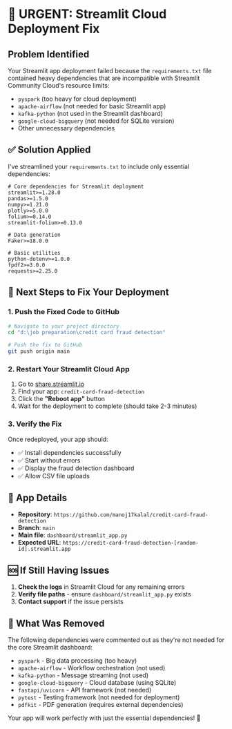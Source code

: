 # 🚨 URGENT: Streamlit Cloud Deployment Fix

## Problem Identified
Your Streamlit app deployment failed because the `requirements.txt` file contained heavy dependencies that are incompatible with Streamlit Community Cloud's resource limits:

- `pyspark` (too heavy for cloud deployment)
- `apache-airflow` (not needed for basic Streamlit app)
- `kafka-python` (not used in the Streamlit dashboard)
- `google-cloud-bigquery` (not needed for SQLite version)
- Other unnecessary dependencies

## ✅ Solution Applied
I've streamlined your `requirements.txt` to include only essential dependencies:

```
# Core dependencies for Streamlit deployment
streamlit>=1.28.0
pandas>=1.5.0
numpy>=1.21.0
plotly>=5.0.0
folium>=0.14.0
streamlit-folium>=0.13.0

# Data generation
Faker>=18.0.0

# Basic utilities
python-dotenv>=1.0.0
fpdf2>=3.0.0
requests>=2.25.0
```

## 🔄 Next Steps to Fix Your Deployment

### 1. Push the Fixed Code to GitHub
```bash
# Navigate to your project directory
cd "d:\job preparation\credit card fraud detection"

# Push the fix to GitHub
git push origin main
```

### 2. Restart Your Streamlit Cloud App
1. Go to [share.streamlit.io](https://share.streamlit.io)
2. Find your app: `credit-card-fraud-detection`
3. Click the **"Reboot app"** button
4. Wait for the deployment to complete (should take 2-3 minutes)

### 3. Verify the Fix
Once redeployed, your app should:
- ✅ Install dependencies successfully
- ✅ Start without errors
- ✅ Display the fraud detection dashboard
- ✅ Allow CSV file uploads

## 📱 App Details
- **Repository**: `https://github.com/manoj17kalal/credit-card-fraud-detection`
- **Branch**: `main`
- **Main file**: `dashboard/streamlit_app.py`
- **Expected URL**: `https://credit-card-fraud-detection-[random-id].streamlit.app`

## 🆘 If Still Having Issues

1. **Check the logs** in Streamlit Cloud for any remaining errors
2. **Verify file paths** - ensure `dashboard/streamlit_app.py` exists
3. **Contact support** if the issue persists

## 📝 What Was Removed
The following dependencies were commented out as they're not needed for the core Streamlit dashboard:
- `pyspark` - Big data processing (too heavy)
- `apache-airflow` - Workflow orchestration (not used)
- `kafka-python` - Message streaming (not used)
- `google-cloud-bigquery` - Cloud database (using SQLite)
- `fastapi/uvicorn` - API framework (not needed)
- `pytest` - Testing framework (not needed for deployment)
- `pdfkit` - PDF generation (requires external dependencies)

Your app will work perfectly with just the essential dependencies! 🎉